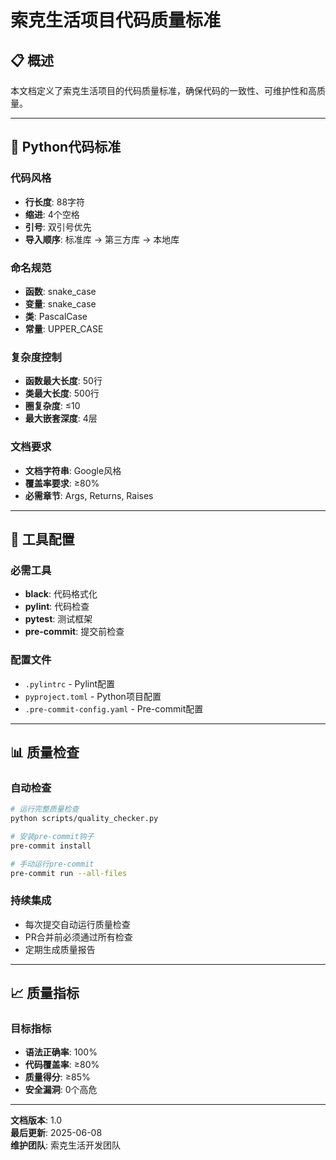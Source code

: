 # 索克生活项目代码质量标准

## 📋 概述

本文档定义了索克生活项目的代码质量标准，确保代码的一致性、可维护性和高质量。

---

## 🐍 Python代码标准

### 代码风格
- **行长度**: 88字符
- **缩进**: 4个空格
- **引号**: 双引号优先
- **导入顺序**: 标准库 → 第三方库 → 本地库

### 命名规范
- **函数**: snake_case
- **变量**: snake_case
- **类**: PascalCase
- **常量**: UPPER_CASE

### 复杂度控制
- **函数最大长度**: 50行
- **类最大长度**: 500行
- **圈复杂度**: ≤10
- **最大嵌套深度**: 4层

### 文档要求
- **文档字符串**: Google风格
- **覆盖率要求**: ≥80%
- **必需章节**: Args, Returns, Raises

---

## 🔧 工具配置

### 必需工具
- **black**: 代码格式化
- **pylint**: 代码检查
- **pytest**: 测试框架
- **pre-commit**: 提交前检查

### 配置文件
- `.pylintrc` - Pylint配置
- `pyproject.toml` - Python项目配置
- `.pre-commit-config.yaml` - Pre-commit配置

---

## 📊 质量检查

### 自动检查
```bash
# 运行完整质量检查
python scripts/quality_checker.py

# 安装pre-commit钩子
pre-commit install

# 手动运行pre-commit
pre-commit run --all-files
```

### 持续集成
- 每次提交自动运行质量检查
- PR合并前必须通过所有检查
- 定期生成质量报告

---

## 📈 质量指标

### 目标指标
- **语法正确率**: 100%
- **代码覆盖率**: ≥80%
- **质量得分**: ≥85%
- **安全漏洞**: 0个高危

---

**文档版本**: 1.0  
**最后更新**: 2025-06-08  
**维护团队**: 索克生活开发团队  

